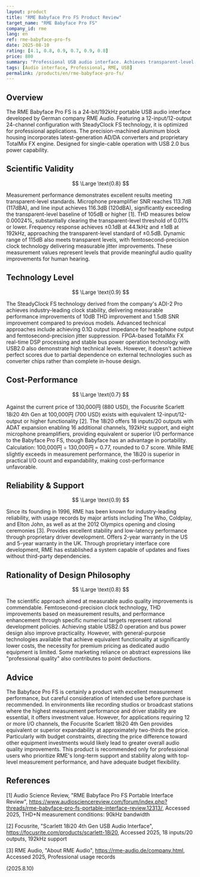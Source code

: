 ```yaml
---
layout: product
title: "RME Babyface Pro FS Product Review"
target_name: "RME Babyface Pro FS"
company_id: rme
lang: en
ref: rme-babyface-pro-fs
date: 2025-08-10
rating: [4.1, 0.8, 0.9, 0.7, 0.9, 0.8]
price: 880
summary: "Professional USB audio interface. Achieves transparent-level measurement values, but cost-performance is challenging."
tags: [Audio interface, Professional, RME, USB]
permalink: /products/en/rme-babyface-pro-fs/
---
```

## Overview

The RME Babyface Pro FS is a 24-bit/192kHz portable USB audio interface developed by German company RME Audio. Featuring a 12-input/12-output 24-channel configuration with SteadyClock FS technology, it is optimized for professional applications. The precision-machined aluminum block housing incorporates latest-generation AD/DA converters and proprietary TotalMix FX engine. Designed for single-cable operation with USB 2.0 bus power capability.

## Scientific Validity

$$ \Large \text{0.8} $$

Measurement performance demonstrates excellent results meeting transparent-level standards. Microphone preamplifier SNR reaches 113.7dB (117dBA), and line input achieves 116.3dB (120dBA), significantly exceeding the transparent-level baseline of 105dB or higher [1]. THD measures below 0.00024%, substantially clearing the transparent-level threshold of 0.01% or lower. Frequency response achieves ±0.1dB at 44.1kHz and ±1dB at 192kHz, approaching the transparent-level standard of ±0.5dB. Dynamic range of 115dB also meets transparent levels, with femtosecond-precision clock technology delivering measurable jitter improvements. These measurement values represent levels that provide meaningful audio quality improvements for human hearing.

## Technology Level

$$ \Large \text{0.9} $$

The SteadyClock FS technology derived from the company's ADI-2 Pro achieves industry-leading clock stability, delivering measurable performance improvements of 10dB THD improvement and 1.5dB SNR improvement compared to previous models. Advanced technical approaches include achieving 0.1Ω output impedance for headphone output and femtosecond-precision jitter suppression. FPGA-based TotalMix FX real-time DSP processing and stable bus power operation technology with USB2.0 also demonstrate high technical levels. However, it doesn't achieve perfect scores due to partial dependence on external technologies such as converter chips rather than complete in-house design.

## Cost-Performance

$$ \Large \text{0.7} $$

Against the current price of 130,000円 (880 USD), the Focusrite Scarlett 18i20 4th Gen at 100,000円 (700 USD) exists with equivalent 12-input/12-output or higher functionality [2]. The 18i20 offers 18 inputs/20 outputs with ADAT expansion enabling 16 additional channels, 192kHz support, and eight microphone preamplifiers, providing equivalent or superior I/O performance to the Babyface Pro FS, though Babyface has an advantage in portability. Calculation: 100,000円 ÷ 130,000円 = 0.77, rounded to 0.7 score. While RME slightly exceeds in measurement performance, the 18i20 is superior in practical I/O count and expandability, making cost-performance unfavorable.

## Reliability & Support

$$ \Large \text{0.9} $$

Since its founding in 1996, RME has been known for industry-leading reliability, with usage records by major artists including The Who, Coldplay, and Elton John, as well as at the 2012 Olympics opening and closing ceremonies [3]. Provides excellent stability and low-latency performance through proprietary driver development. Offers 2-year warranty in the US and 5-year warranty in the UK. Through proprietary interface core development, RME has established a system capable of updates and fixes without third-party dependencies.

## Rationality of Design Philosophy

$$ \Large \text{0.8} $$

The scientific approach aimed at measurable audio quality improvements is commendable. Femtosecond-precision clock technology, THD improvements based on measurement results, and performance enhancement through specific numerical targets represent rational development policies. Achieving stable USB2.0 operation and bus power design also improve practicality. However, with general-purpose technologies available that achieve equivalent functionality at significantly lower costs, the necessity for premium pricing as dedicated audio equipment is limited. Some marketing reliance on abstract expressions like "professional quality" also contributes to point deductions.

## Advice

The Babyface Pro FS is certainly a product with excellent measurement performance, but careful consideration of intended use before purchase is recommended. In environments like recording studios or broadcast stations where the highest measurement performance and driver stability are essential, it offers investment value. However, for applications requiring 12 or more I/O channels, the Focusrite Scarlett 18i20 4th Gen provides equivalent or superior expandability at approximately two-thirds the price. Particularly with budget constraints, directing the price difference toward other equipment investments would likely lead to greater overall audio quality improvements. This product is recommended only for professional users who prioritize RME's long-term support and stability along with top-level measurement performance, and have adequate budget flexibility.

## References

[1] Audio Science Review, "RME Babyface Pro FS Portable Interface Review", https://www.audiosciencereview.com/forum/index.php?threads/rme-babyface-pro-fs-portable-interface-review.12313/, Accessed 2025, THD+N measurement conditions: 90kHz bandwidth

[2] Focusrite, "Scarlett 18i20 4th Gen USB Audio Interface", https://focusrite.com/products/scarlett-18i20, Accessed 2025, 18 inputs/20 outputs, 192kHz support

[3] RME Audio, "About RME Audio", https://rme-audio.de/company.html, Accessed 2025, Professional usage records

(2025.8.10)

